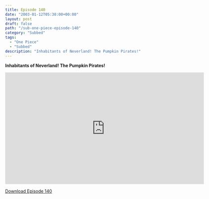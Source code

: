 ```yaml
---
title: Episode 140
date: "2003-01-12T05:30:00+00:00"
layout: post
draft: false
path: "/sub-one-piece-episode-140"
category: "Subbed"
tags:
  - "One Piece"
  - "Subbed"
description: "Inhabitants of Neverland! The Pumpkin Pirates!"
---
```


**Inhabitants of Neverland! The Pumpkin Pirates!**

<iframe width="640" height="360" src="https://www.rapidvideo.com/e/FXQE2YTZ15" frameborder="0" marginwidth=0 marginheight=0 scrolling=no allowfullscreen></iframe>

<a href="http://ouo.io/qs/eCodkFEQ?s=https://rapidvid.to/d/https://www.rapidvideo.com/e/FXQE2YTZ15">Download Episode 140</a>
